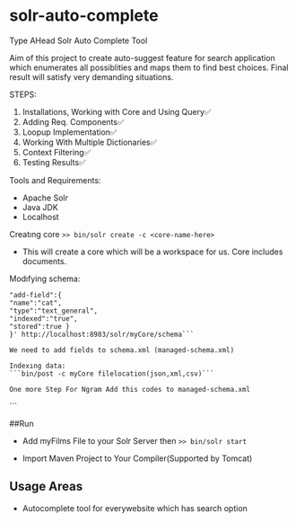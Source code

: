 # solr-auto-complete
Type AHead Solr Auto Complete Tool

Aim of this project to create auto-suggest feature for search application which enumerates all possiblities and maps them to find best choices. Final result will satisfy very demanding situations. 

STEPS:


1. Installations, Working with Core and Using Query:white_check_mark:
2. Adding Req. Components:white_check_mark:
3. Loopup Implementation:white_check_mark:
4. Working With Multiple Dictionaries:white_check_mark:
5. Context Filtering:white_check_mark:
6. Testing Results:white_check_mark:

Tools and Requirements:


* Apache Solr
* Java JDK
* Localhost

Creatıng core
`>> bin/solr create -c <core-name-here>`


* This will create a core which will be a workspace for us. Core includes documents.

Modıfying schema:

```curl -X POST -H 'Content-type:application/json' --data-binary '{
"add-field":{
"name":"cat",
"type":"text_general",
"indexed":"true",
"stored":true }
}' http://localhost:8983/solr/myCore/schema```

We need to add fields to schema.xml (managed-schema.xml)

Indexıng data:
```bin/post -c myCore filelocation(json,xml,csv)```

One more Step For Ngram Add this codes to managed-schema.xml
```
<field name="title_ngram" type="text_ngram" indexed="true" stored="true"/>
  <copyField source="Title" dest="title_ngram"/>

  <fieldType name="text_ngram" class="solr.TextField" positionIncrementGap="100">
	<analyzer type="index">
	<tokenizer class="solr.NGramTokenizerFactory" minGramSize="2" maxGramSize="10"/>
	<filter class="solr.LowerCaseFilterFactory"/>
	</analyzer>
		<analyzer type="query">
		<tokenizer class="solr.EdgeNGramTokenizerFactory" minGramSize="2" maxGramSize="10"/>
		<filter class="solr.LowerCaseFilterFactory"/>
	</analyzer>
  </fieldType>
  ```

##Run
* Add myFilms File to your Solr Server then
`>> bin/solr start` 

* Import Maven Project to Your Compiler(Supported by Tomcat)



## Usage Areas

* Autocomplete tool for everywebsite which has search option
